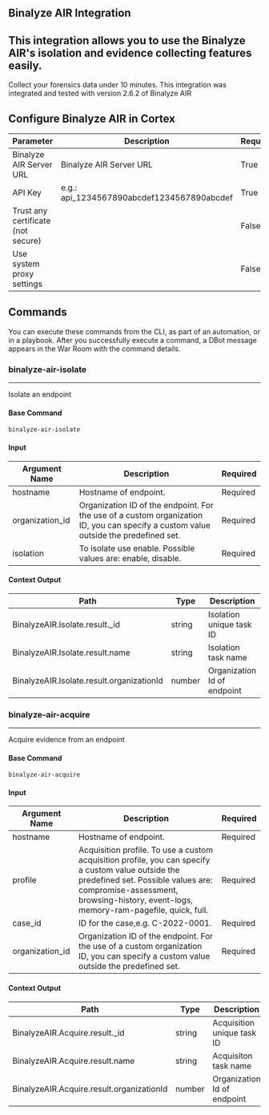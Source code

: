 ## Binalyze AIR Integration

This integration allows you to use the Binalyze AIR's isolation and evidence collecting features easily.
---

Collect your forensics data under 10 minutes.
This integration was integrated and tested with version 2.6.2 of Binalyze AIR

## Configure Binalyze AIR in Cortex


| **Parameter** | **Description** | **Required** |
| --- | --- | --- |
| Binalyze AIR Server URL | Binalyze AIR Server URL | True |
| API Key | e.g.: api_1234567890abcdef1234567890abcdef | True |
| Trust any certificate (not secure) |  | False |
| Use system proxy settings |  | False |

## Commands

You can execute these commands from the CLI, as part of an automation, or in a playbook.
After you successfully execute a command, a DBot message appears in the War Room with the command details.

### binalyze-air-isolate

***
Isolate an endpoint


#### Base Command

`binalyze-air-isolate`

#### Input

| **Argument Name** | **Description** | **Required** |
| --- | --- | --- |
| hostname | Hostname of endpoint. | Required |
| organization_id | Organization ID of the endpoint. For the use of a custom organization ID, you can specify a custom value outside the predefined set. | Required |
| isolation | To isolate use enable. Possible values are: enable, disable. | Required |


#### Context Output

| **Path** | **Type** | **Description** |
| --- | --- | --- |
| BinalyzeAIR.Isolate.result._id | string | Isolation unique task ID |
| BinalyzeAIR.Isolate.result.name | string | Isolation task name |
| BinalyzeAIR.Isolate.result.organizationId | number | Organization Id of endpoint |

### binalyze-air-acquire

***
Acquire evidence from an endpoint


#### Base Command

`binalyze-air-acquire`

#### Input

| **Argument Name** | **Description**                                                                                                                                                                                                                                       | **Required** |
| --- |-------------------------------------------------------------------------------------------------------------------------------------------------------------------------------------------------------------------------------------------------------| --- |
| hostname | Hostname of endpoint.                                                                                                                                                                                                                                 | Required |
| profile | Acquisition profile. To use a custom acquisition profile, you can specify a custom value outside the predefined set. Possible values are: compromise-assessment, browsing-history, event-logs, memory-ram-pagefile, quick, full. | Required |
| case_id | ID for the case,e.g. C-2022-0001.                                                                                                                                                                                                                     | Required |
| organization_id | Organization ID of the endpoint. For the use of a custom organization ID, you can specify a custom value outside the predefined set.                                                                                                                  | Required |


#### Context Output

| **Path** | **Type** | **Description** |
| --- | --- | --- |
| BinalyzeAIR.Acquire.result._id | string | Acquisition unique task ID |
| BinalyzeAIR.Acquire.result.name | string | Acquisiton task name |
| BinalyzeAIR.Acquire.result.organizationId | number | Organization Id of endpoint |